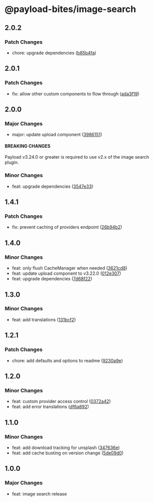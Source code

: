 # @payload-bites/image-search

## 2.0.2

### Patch Changes

- chore: upgrade dependencies ([b85b4fa](https://github.com/rilrom/payload-bites/commit/b85b4fa))

## 2.0.1

### Patch Changes

- fix: allow other custom components to flow through ([ada3f19](https://github.com/rilrom/payload-bites/commit/ada3f19))

## 2.0.0

### Major Changes

- major: update upload component ([3986151](https://github.com/rilrom/payload-bites/commit/3986151))

#### BREAKING CHANGES

Payload v3.24.0 or greater is required to use v2.x of the image search plugin.

### Minor Changes

- feat: upgrade dependencies ([3547e33](https://github.com/rilrom/payload-bites/commit/3547e33))

## 1.4.1

### Patch Changes

- fix: prevent caching of providers endpoint ([26b94b2](https://github.com/rilrom/payload-bites/commit/26b94b2))

## 1.4.0

### Minor Changes

- feat: only flush CacheManager when needed ([3621cd8](https://github.com/rilrom/payload-bites/commit/3621cd8))
- feat: update upload component to v3.22.0 ([012e307](https://github.com/rilrom/payload-bites/commit/012e307))
- feat: upgrade dependencies ([7d68f22](https://github.com/rilrom/payload-bites/commit/7d68f22))

## 1.3.0

### Minor Changes

- feat: add translations ([131bcf2](https://github.com/rilrom/payload-bites/commit/131bcf2))

## 1.2.1

### Patch Changes

- chore: add defaults and options to readme ([9230a9e](https://github.com/rilrom/payload-bites/commit/9230a9e))

## 1.2.0

### Minor Changes

- feat: custom provider access control ([0372a42](https://github.com/rilrom/payload-bites/commit/0372a42))
- feat: add error translations ([df6a892](https://github.com/rilrom/payload-bites/commit/df6a892))

## 1.1.0

### Minor Changes

- feat: add download tracking for unsplash ([347636e](https://github.com/rilrom/payload-bites/commit/347636e))
- feat: add cache busting on version change ([5de09d0](https://github.com/rilrom/payload-bites/commit/5de09d0))

## 1.0.0

### Major Changes

- feat: image search release
